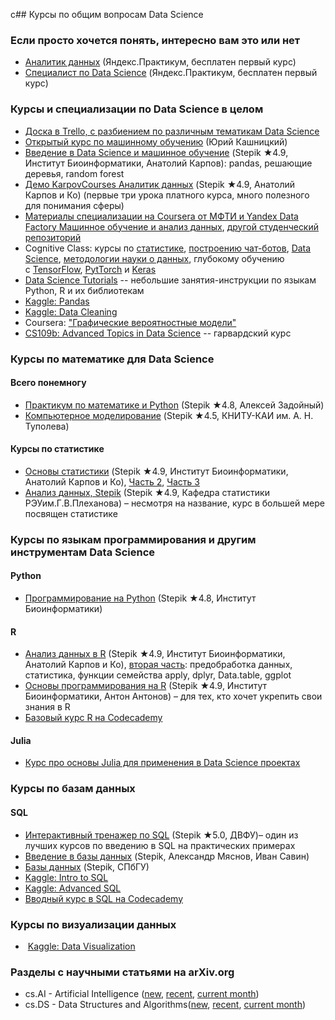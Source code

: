 с## Курсы по общим вопросам Data Science

### Если просто хочется понять, интересно вам это или нет
- [Аналитик данных](https://praktikum.yandex.ru/data-analyst) (Яндекс.Практикум, бесплатен первый курс)
- [Специалист по Data Science](https://praktikum.yandex.ru/data-scientist) (Яндекс.Практикум, бесплатен первый курс)

### Курсы и специализации по Data Science в целом
- [Доска в Trello, с разбиением по различным тематикам Data Science](https://trello.com/b/rbpEfMld/data-science)
- [Открытый курс по машинному обучению](https://www.youtube.com/playlist?list=PLVlY_7IJCMJdgcCtQfzj5j8OVB_Y0GJCl) (Юрий Кашницкий)
- [Введение в Data Science и машинное обучение](https://stepik.org/course/4852) (Stepik ★4.9, Институт Биоинформатики, Анатолий Карпов): pandas, решающие деревья, random forest
- [Демо KarpovCourses Аналитик данных](https://stepik.org/course/74457) (Stepik ★4.9, Анатолий Карпов и Ко) (первые три урока платного курса, много полезного для понимания сферы)
- [Материалы специализации на Coursera от МФТИ и Yandex Data Factory Машинное обучение и анализ данных](https://github.com/demidovakatya/mashinnoye-obucheniye/), [другой студенческий репозиторий](https://github.com/Coursera-machine-learning-data-analysis/course-materials)
- Cognitive Class: курсы по [статистике](https://www.youtube.com/watch?v=7rKQBKQOIQw&list=PL-XeOa5hMEYxprJm93wFRM49E5V0ffsfY), [построению чат-ботов](https://www.youtube.com/watch?v=6_l9Zxt4UL4&list=PL-XeOa5hMEYwOlGWMx-uVUpcKeJRggiv5), [Data Science](https://www.youtube.com/watch?v=z1kPKBdYks4&list=PL-XeOa5hMEYz5U0wAu1EvOuG-ndOEoaQr), [методологии науки о данных](https://www.youtube.com/watch?v=gE6Ya-8OB78&list=PL-XeOa5hMEYzF11WYSfDnaiSJIFY5zttH), глубокому обучению с [TensorFlow](https://www.youtube.com/watch?v=MrijcdNl_U4&list=PL-XeOa5hMEYxNzHM7YLRjIwE1k3VQpqEh), [PytTorch](https://www.youtube.com/watch?v=AIVtAiK7Thc&list=PL-XeOa5hMEYw3O0nbqiPagDnWaMSvd-Y0) и [Keras](https://www.youtube.com/watch?v=X1NkMZ5euFw&list=PL-XeOa5hMEYzE-0Om7as8e5dJmSTAS2tm)
-  [Data Science Tutorials](https://www.youtube.com/channel/UCk5tiFqPvdjsl7yT4mmokmg/playlists) -- небольшие занятия-инструкции по языкам Python, R и их библиотекам
- [Kaggle: Pandas](https://www.kaggle.com/learn/pandas)
- [Kaggle: Data Cleaning](https://www.kaggle.com/learn/data-cleaning)
- Coursera: ["Графические вероятностные модели"](https://www.coursera.org/specializations/probabilistic-graphical-models)
- [CS109b: Advanced Topics in Data Science](https://harvard-iacs.github.io/2020-CS109B/) -- гарвардский курс

### Курсы по математике для Data Science

#### Всего понемногу
- [Практикум по математике и Python](https://stepik.org/3356) (Stepik ★4.8, Алексей Задойный)
- [Компьютерное моделирование](https://stepik.org/61480) (Stepik ★4.5, КНИТУ-КАИ им. А. Н. Туполева)

#### Курсы по статистике
- [Основы статистики](https://stepik.org/76) (Stepik ★4.9, Институт Биоинформатики, Анатолий Карпов и Ко), [Часть 2](https://stepik.org/course/524), [Часть 3](https://stepik.org/course/2152)
- [Анализ данных, Stepik](https://stepik.org/57623) (Stepik ★4.9, Кафедра статистики РЭУим.Г.В.Плеханова) – несмотря на название, курс в большей мере посвящен статистике

### Курсы по языкам программирования и другим инструментам Data Science
#### Python
- [Программирование на Python](https://stepik.org/67) (Stepik ★4.8, Институт Биоинформатики)

#### R
- [Анализ данных в R](https://stepik.org/129) (Stepik ★4.9, Институт Биоинформатики, Анатолий Карпов и Ко), [вторая часть](https://stepik.org/course/724/): предобработка данных, статистика, функции семейства apply, dplyr, Data.table, ggplot
- [Основы программирования на R](https://stepik.org/497) (Stepik ★4.9, Институт Биоинформатики, Антон Антонов) – для тех, кто хочет укрепить свои знания в R
- [Базовый курс R на Codecademy](https://www.codecademy.com/learn/learn-r)

#### Julia
- [Курс про основы Julia для применения в Data Science проектах](https://github.com/JuliaEvangelists/Julia-in-DS)

### Курсы по базам данных
#### SQL
- [Интерактивный тренажер по SQL](https://stepik.org/course/63054) (Stepik ★5.0, ДВФУ)– один из лучших курсов по введению в SQL на практических примерах
- [Введение в базы данных](https://stepik.org/551) (Stepik, Александр Мяснов, Иван Савин)
- [Базы данных](https://stepik.org/2614) (Stepik, СПбГУ)
- [Kaggle: Intro to SQL](https://www.kaggle.com/learn/intro-to-sql)
- [Kaggle: Advanced SQL](https://www.kaggle.com/learn/advanced-sql)
- [Вводный курс в SQL на Codecademy](https://www.codecademy.com/learn/learn-sql)

### Курсы по визуализации данных
-  [Kaggle: Data Visualization](https://www.kaggle.com/learn/data-visualization)

### Разделы с научными статьями на arXiv.org
- cs.AI - Artificial Intelligence ([new](https://arxiv.org/list/cs.AI/new), [recent](https://arxiv.org/list/cs.AI/recent), [current month](https://arxiv.org/list/cs.AI/current))
- cs.DS - Data Structures and Algorithms([new](https://arxiv.org/list/cs.DS/new), [recent](https://arxiv.org/list/cs.DS/recent), [current month](https://arxiv.org/list/cs.DS/current))